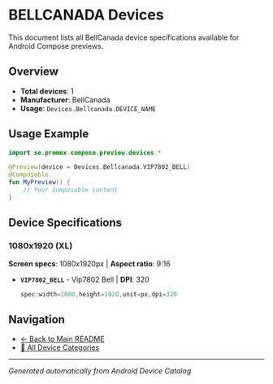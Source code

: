 # BELLCANADA Devices

This document lists all BellCanada device specifications available for Android Compose previews.

## Overview

- **Total devices**: 1
- **Manufacturer**: BellCanada
- **Usage**: `Devices.Bellcanada.DEVICE_NAME`

## Usage Example

```kotlin
import se.premex.compose.preview.devices.*

@Preview(device = Devices.Bellcanada.VIP7802_BELL)
@Composable
fun MyPreview() {
    // Your composable content
}
```

## Device Specifications

### 1080x1920 (XL)

**Screen specs**: 1080x1920px | **Aspect ratio**: 9:16

- **`VIP7802_BELL`** - Vip7802 Bell | **DPI**: 320
  ```kotlin
  spec:width=1080,height=1920,unit=px,dpi=320
  ```

## Navigation

- [← Back to Main README](../../README.md)
- [📱 All Device Categories](../README.md)

---
*Generated automatically from Android Device Catalog*
